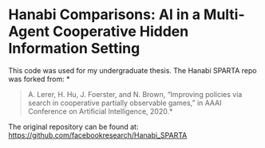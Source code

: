 
# Hanabi Comparisons: AI in a Multi-Agent Cooperative Hidden Information Setting

This code was used for my undergraduate thesis. The Hanabi SPARTA repo was forked from:
*

> A. Lerer, H. Hu, J. Foerster, and N. Brown, “Improving policies via
> search in cooperative partially observable games,” in AAAI Conference
> on Artificial Intelligence, 2020.*

The original repository can be found at: https://github.com/facebookresearch/Hanabi_SPARTA

